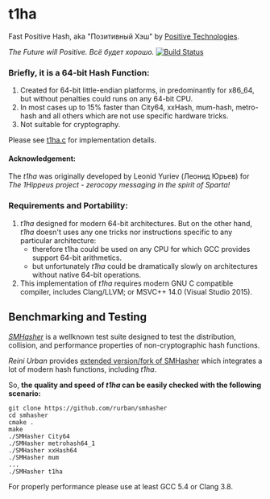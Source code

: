 t1ha
========================================
Fast Positive Hash, aka "Позитивный Хэш"
by [Positive Technologies](https://www.ptsecurity.com).

*The Future will Positive. Всё будет хорошо.*
[![Build Status](https://travis-ci.org/leo-yuriev/t1ha.svg?branch=master)](https://travis-ci.org/leo-yuriev/t1ha)

### Briefly, it is a 64-bit Hash Function:
  1. Created for 64-bit little-endian platforms, in predominantly for x86_64,
     but without penalties could runs on any 64-bit CPU.
  2. In most cases up to 15% faster than City64, xxHash, mum-hash, metro-hash
     and all others which are not use specific hardware tricks.
  3. Not suitable for cryptography.


Please see [t1ha.c](t1ha.c) for implementation details.


#### Acknowledgement:
The _t1ha_ was originally developed by Leonid Yuriev (Леонид Юрьев)
for _The 1Hippeus project - zerocopy messaging in the spirit of Sparta!_


### Requirements and Portability:
  1. _t1ha_ designed for modern 64-bit architectures.
     But on the other hand, _t1ha_ doesn't uses any one tricks nor
     instructions specific to any particular architecture:
       - therefore t1ha could be used on any CPU for
         which GCC provides support 64-bit arithmetics.
       - but unfortunately _t1ha_ could be dramatically slowly
         on architectures without native 64-bit operations.
  3. This implementation of _t1ha_ requires modern GNU C compatible compiler,
     includes Clang/LLVM; or MSVC++ 14.0 (Visual Studio 2015).


## Benchmarking and Testing
[_SMHasher_](https://github.com/aappleby/smhasher/wiki) is a wellknown test suite designed to test the distribution, collision, and performance properties of non-cryptographic hash functions.

_Reini Urban_ provides [extended version/fork of SMHasher](https://github.com/rurban/smhasher) which integrates a lot of modern hash functions, including _t1ha_.

So, **the quality and speed of _t1ha_ can be easily checked with the following scenario:**

```
git clone https://github.com/rurban/smhasher
cd smhasher
cmake .
make
./SMHasher City64
./SMHasher metrohash64_1
./SMHasher xxHash64
./SMHasher mum
...
./SMHasher t1ha
```

For properly performance please use at least GCC 5.4 or Clang 3.8.
